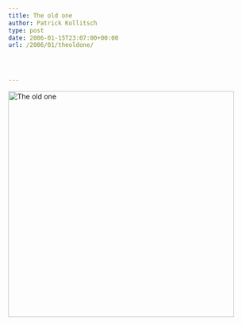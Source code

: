 ```yaml
---
title: The old one
author: Patrick Kollitsch
type: post
date: 2006-01-15T23:07:00+00:00
url: /2006/01/theoldone/




---
```

[<img width="455" src="//static.flickr.com/39/87218846_df18be7770.jpg" alt="The old one" />][1]

 [1]: http://www.flickr.com/photos/schreibblogade/87218846/ "The old one"